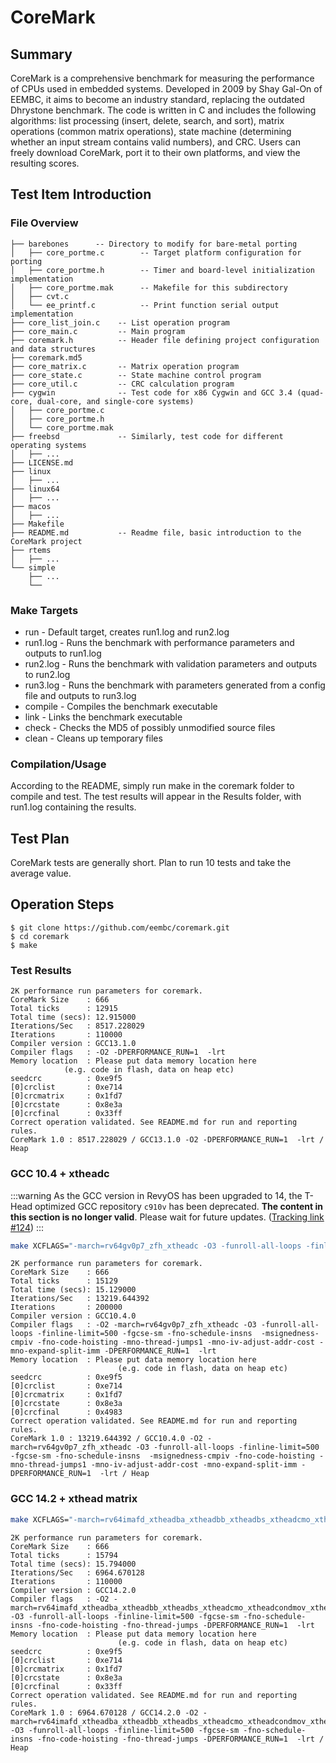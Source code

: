 # CoreMark

## Summary
CoreMark is a comprehensive benchmark for measuring the performance of CPUs used in embedded systems. Developed in 2009 by Shay Gal-On of EEMBC, it aims to become an industry standard, replacing the outdated Dhrystone benchmark. The code is written in C and includes the following algorithms: list processing (insert, delete, search, and sort), matrix operations (common matrix operations), state machine (determining whether an input stream contains valid numbers), and CRC. Users can freely download CoreMark, port it to their own platforms, and view the resulting scores.

## Test Item Introduction

### File Overview

```
├── barebones      -- Directory to modify for bare-metal porting
│   ├── core_portme.c        -- Target platform configuration for porting
│   ├── core_portme.h        -- Timer and board-level initialization implementation
│   ├── core_portme.mak      -- Makefile for this subdirectory
│   ├── cvt.c
│   └── ee_printf.c          -- Print function serial output implementation
├── core_list_join.c    -- List operation program
├── core_main.c         -- Main program
├── coremark.h          -- Header file defining project configuration and data structures
├── coremark.md5
├── core_matrix.c       -- Matrix operation program
├── core_state.c        -- State machine control program
├── core_util.c         -- CRC calculation program
├── cygwin              -- Test code for x86 Cygwin and GCC 3.4 (quad-core, dual-core, and single-core systems)
│   ├── core_portme.c
│   ├── core_portme.h
│   └── core_portme.mak
├── freebsd             -- Similarly, test code for different operating systems
│   ├── ...
├── LICENSE.md
├── linux
│   ├── ...
├── linux64
│   ├── ...
├── macos
│   ├── ...
├── Makefile
├── README.md           -- Readme file, basic introduction to the CoreMark project
├── rtems
│   ├── ...
└── simple
    ├── ...
    └──
```

### Make Targets

- run - Default target, creates run1.log and run2.log
- run1.log - Runs the benchmark with performance parameters and outputs to run1.log
- run2.log - Runs the benchmark with validation parameters and outputs to run2.log
- run3.log - Runs the benchmark with parameters generated from a config file and outputs to run3.log
- compile - Compiles the benchmark executable
- link - Links the benchmark executable
- check - Checks the MD5 of possibly unmodified source files
- clean - Cleans up temporary files

### Compilation/Usage
According to the README, simply run make in the coremark folder to compile and test. The test results will appear in the Results folder, with run1.log containing the results.

## Test Plan
CoreMark tests are generally short. Plan to run 10 tests and take the average value.

## Operation Steps

```
$ git clone https://github.com/eembc/coremark.git
$ cd coremark
$ make
```

### Test Results

```
2K performance run parameters for coremark.
CoreMark Size    : 666
Total ticks      : 12915
Total time (secs): 12.915000
Iterations/Sec   : 8517.228029
Iterations       : 110000
Compiler version : GCC13.1.0
Compiler flags   : -O2 -DPERFORMANCE_RUN=1  -lrt
Memory location  : Please put data memory location here
            (e.g. code in flash, data on heap etc)
seedcrc          : 0xe9f5
[0]crclist       : 0xe714
[0]crcmatrix     : 0x1fd7
[0]crcstate      : 0x8e3a
[0]crcfinal      : 0x33ff
Correct operation validated. See README.md for run and reporting rules.
CoreMark 1.0 : 8517.228029 / GCC13.1.0 -O2 -DPERFORMANCE_RUN=1  -lrt / Heap
```

### GCC 10.4 + xtheadc

:::warning
As the GCC version in RevyOS has been upgraded to 14, the T-Head optimized GCC repository `c910v` has been deprecated. **The content in this section is no longer valid**. Please wait for future updates. ([Tracking link #124](https://github.com/revyos/revyos/issues/124))
:::

```bash
make XCFLAGS="-march=rv64gv0p7_zfh_xtheadc -O3 -funroll-all-loops -finline-limit=500 -fgcse-sm -fno-schedule-insns  -msignedness-cmpiv -fno-code-hoisting -mno-thread-jumps1 -mno-iv-adjust-addr-cost -mno-expand-split-imm"
```

```
2K performance run parameters for coremark.
CoreMark Size    : 666
Total ticks      : 15129
Total time (secs): 15.129000
Iterations/Sec   : 13219.644392
Iterations       : 200000
Compiler version : GCC10.4.0
Compiler flags   : -O2 -march=rv64gv0p7_zfh_xtheadc -O3 -funroll-all-loops -finline-limit=500 -fgcse-sm -fno-schedule-insns  -msignedness-cmpiv -fno-code-hoisting -mno-thread-jumps1 -mno-iv-adjust-addr-cost -mno-expand-split-imm -DPERFORMANCE_RUN=1  -lrt
Memory location  : Please put data memory location here
                        (e.g. code in flash, data on heap etc)
seedcrc          : 0xe9f5
[0]crclist       : 0xe714
[0]crcmatrix     : 0x1fd7
[0]crcstate      : 0x8e3a
[0]crcfinal      : 0x4983
Correct operation validated. See README.md for run and reporting rules.
CoreMark 1.0 : 13219.644392 / GCC10.4.0 -O2 -march=rv64gv0p7_zfh_xtheadc -O3 -funroll-all-loops -finline-limit=500 -fgcse-sm -fno-schedule-insns  -msignedness-cmpiv -fno-code-hoisting -mno-thread-jumps1 -mno-iv-adjust-addr-cost -mno-expand-split-imm -DPERFORMANCE_RUN=1  -lrt / Heap
```

### GCC 14.2 + xthead matrix

```bash
make XCFLAGS="-march=rv64imafd_xtheadba_xtheadbb_xtheadbs_xtheadcmo_xtheadcondmov_xtheadfmemidx_xtheadfmv_xtheadint_xtheadmac_xtheadmemidx_xtheadmempair_xtheadsync -O3 -funroll-all-loops -finline-limit=500 -fgcse-sm -fno-schedule-insns -fno-code-hoisting -fno-thread-jumps"
```

```
2K performance run parameters for coremark.
CoreMark Size    : 666
Total ticks      : 15794
Total time (secs): 15.794000
Iterations/Sec   : 6964.670128
Iterations       : 110000
Compiler version : GCC14.2.0
Compiler flags   : -O2 -march=rv64imafd_xtheadba_xtheadbb_xtheadbs_xtheadcmo_xtheadcondmov_xtheadfmemidx_xtheadfmv_xtheadint_xtheadmac_xtheadmemidx_xtheadmempair_xtheadsync -O3 -funroll-all-loops -finline-limit=500 -fgcse-sm -fno-schedule-insns -fno-code-hoisting -fno-thread-jumps -DPERFORMANCE_RUN=1  -lrt
Memory location  : Please put data memory location here
                        (e.g. code in flash, data on heap etc)
seedcrc          : 0xe9f5
[0]crclist       : 0xe714
[0]crcmatrix     : 0x1fd7
[0]crcstate      : 0x8e3a
[0]crcfinal      : 0x33ff
Correct operation validated. See README.md for run and reporting rules.
CoreMark 1.0 : 6964.670128 / GCC14.2.0 -O2 -march=rv64imafd_xtheadba_xtheadbb_xtheadbs_xtheadcmo_xtheadcondmov_xtheadfmemidx_xtheadfmv_xtheadint_xtheadmac_xtheadmemidx_xtheadmempair_xtheadsync -O3 -funroll-all-loops -finline-limit=500 -fgcse-sm -fno-schedule-insns -fno-code-hoisting -fno-thread-jumps -DPERFORMANCE_RUN=1  -lrt / Heap
```
